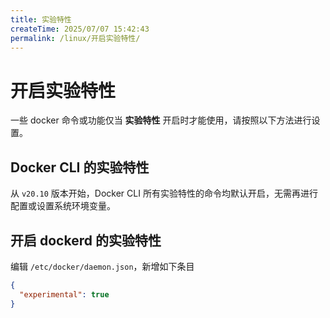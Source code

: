 ```yaml
---
title: 实验特性
createTime: 2025/07/07 15:42:43
permalink: /linux/开启实验特性/
---
```

# 开启实验特性

一些 docker 命令或功能仅当 **实验特性** 开启时才能使用，请按照以下方法进行设置。

## Docker CLI 的实验特性

从 `v20.10` 版本开始，Docker CLI 所有实验特性的命令均默认开启，无需再进行配置或设置系统环境变量。

## 开启 dockerd 的实验特性

编辑 `/etc/docker/daemon.json`，新增如下条目

```json
{
  "experimental": true
}
```